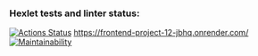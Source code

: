 ### Hexlet tests and linter status:
[![Actions Status](https://github.com/AnPopit/frontend-project-12/actions/workflows/hexlet-check.yml/badge.svg)](https://github.com/AnPopit/frontend-project-12/actions)
https://frontend-project-12-jbhq.onrender.com/
[![Maintainability](https://api.codeclimate.com/v1/badges/508bdffb973436126ae5/maintainability)](https://codeclimate.com/github/AnPopit/frontend-project-12/maintainability)
